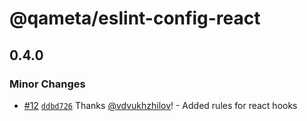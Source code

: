 # @qameta/eslint-config-react

## 0.4.0

### Minor Changes

- [#12](https://github.com/qameta/fe-core/pull/12) [`ddbd726`](https://github.com/qameta/fe-core/commit/ddbd726e1db7c37e2d840648087bb94afb1ee6dd) Thanks [@vdvukhzhilov](https://github.com/vdvukhzhilov)! - Added rules for react hooks
